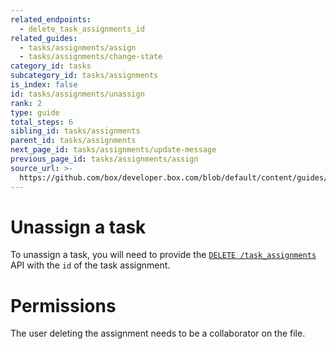 ```yaml
---
related_endpoints:
  - delete_task_assignments_id
related_guides:
  - tasks/assignments/assign
  - tasks/assignments/change-state
category_id: tasks
subcategory_id: tasks/assignments
is_index: false
id: tasks/assignments/unassign
rank: 2
type: guide
total_steps: 6
sibling_id: tasks/assignments
parent_id: tasks/assignments
next_page_id: tasks/assignments/update-message
previous_page_id: tasks/assignments/assign
source_url: >-
  https://github.com/box/developer.box.com/blob/default/content/guides/tasks/assignments/2-unassign.md
---
```

# Unassign a task

To unassign a task, you will need to provide the
[`DELETE /task_assignments`](e://delete_task_assignments_id) API with the `id`
of the task assignment.

<Samples id='delete_task_assignments_id' >

</Samples>

<Message warning>

# Permissions

The user deleting the assignment needs to be a collaborator on the file.

</Message>